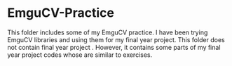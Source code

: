 # EmguCV-Practice

This folder includes some of my EmguCV practice. I have been trying EmguCV libraries and using them for my final year project.
This folder does not contain final year project . However, it contains some parts of my final year project codes whose are similar to exercises.

